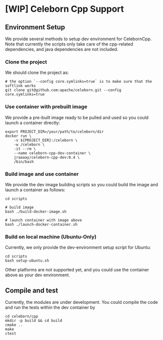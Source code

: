 # [WIP] Celeborn Cpp Support

## Environment Setup
We provide several methods to setup dev environment for CelebornCpp.
Note that currently the scripts only take care of the cpp-related dependencies, 
and java dependencies are not included.

### Clone the project
We should clone the project as:
```
# the option `--config core.symlinks=true` is to make sure that the softlink works
git clone git@github.com:apache/celeborn.git --config core.symlinks=true
```

### Use container with prebuilt image
We provide a pre-built image ready to be pulled and used so you could launch a container directly:
```
export PROJECT_DIR=/your/path/to/celeborn/dir
docker run \
    -v ${PROJECT_DIR}:/celeborn \
    -w /celeborn \
    -it --rm \
    --name celeborn-cpp-dev-container \
    jraaaay/celeborn-cpp-dev:0.4 \
    /bin/bash
```

### Build image and use container
We provide the dev image building scripts so you could build the image and launch a container as follows:
```
cd scripts

# build image
bash ./build-docker-image.sh

# launch container with image above
bash ./launch-docker-container.sh
```

### Build on local machine (Ubuntu-Only)
Currently, we only provide the dev-environment setup script for Ubuntu:
```
cd scripts
bash setup-ubuntu.sh
```
Other platforms are not supported yet, and you could use the container above as your dev environment.

## Compile and test
Currently, the modules are under development. 
You could compile the code and run the tests within the dev container by
```
cd celeborn/cpp
mkdir -p build && cd build
cmake ..
make
ctest
```

